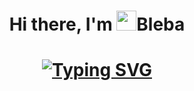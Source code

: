 <h1  align="center"> Hi there, I'm <img src="https://www.emojiall.com/images/240/telegram/1f44b.gif" height="32"/>Bleba</h1>

<h1  align="center"><a href="https://git.io/typing-svg"><img src="https://readme-typing-svg.herokuapp.com?font=Fira+Code&size=22&duration=6000&pause=1000&color=469A34&width=435&lines=Blebaba+love+frogs+very+much!" alt="Typing SVG" /></a>
